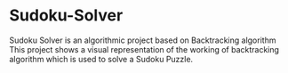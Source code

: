 # Sudoku-Solver
Sudoku Solver is an algorithmic project based on Backtracking algorithm This project shows a visual representation of the working of backtracking algorithm which is used to solve a Sudoku Puzzle.
